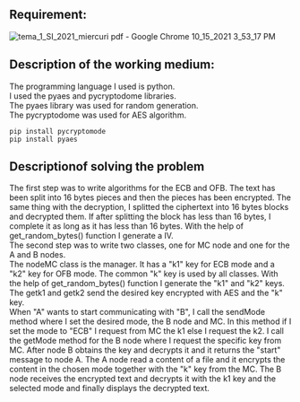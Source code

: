 ## Requirement: ##
![tema_1_SI_2021_miercuri pdf - Google Chrome 10_15_2021 3_53_17 PM](https://user-images.githubusercontent.com/79144278/137490103-66dbf1fd-158e-431f-a19a-9a802ab661a4.png)
## Description of the working medium: ##
The programming language I used is python. <br />
I used the pyaes and pycryptodome libraries. <br />
The pyaes library was used for random generation. <br /> 
The pycryptodome was used for AES algorithm.
```
pip install pycryptomode
pip install pyaes
```
## Descriptionof solving the problem ##
The first step was to write algorithms for the ECB and OFB. The text has been split into 16 bytes pieces and then the pieces has been encrypted. The same thing with the decryption, I splitted the ciphertext into 16 bytes blocks and decrypted them. If after splitting the block has less than 16 bytes, I complete it as long as it has less than 16 bytes. With the help of get_random_bytes() function I generate a IV. <br />
The second step was to write two classes, one for MC node and one for the A and B nodes. <br />
The nodeMC class is the manager. It has a "k1" key for ECB mode and a "k2" key for OFB mode. The common "k" key is used by all classes. With the help of get_random_bytes() function I generate the "k1" and "k2" keys. The getk1 and getk2 send the desired key encrypted with AES and the "k" key. <br />
When "A" wants to start communicating with "B", I call the sendMode method where I set the desired mode, the B node and MC. In this method if I set the mode to "ECB" I request from MC the k1 else I request the k2. I call the getMode method for the B node where I request the specific key from MC. After node B obtains the key and decrypts it and it returns the "start" message to node A. The A node read a content of a file and it encrypts the content in the chosen mode together with the "k" key from the MC. The B node receives the encrypted text and decrypts it with the k1 key and the selected mode and finally displays the decrypted text.
